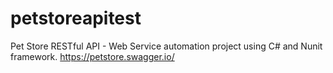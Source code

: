 # petstoreapitest
Pet Store RESTful API - Web Service automation project using C# and Nunit framework.
https://petstore.swagger.io/

